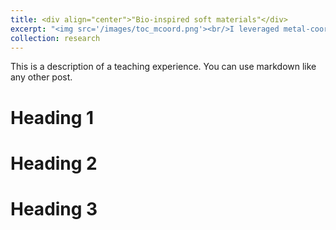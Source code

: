 ```yaml
---
title: <div align="center">"Bio-inspired soft materials"</div>
excerpt: "<img src='/images/toc_mcoord.png'><br/>I leveraged metal-coordination chemistry to design polymeric materials and composites with tunable structure, mechanics, and stimuli-responsivity."
collection: research
---
```


This is a description of a teaching experience. You can use markdown like any other post.

Heading 1
======

Heading 2
======

Heading 3
======

